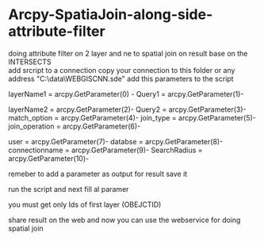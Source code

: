 # Arcpy-SpatiaJoin-along-side-attribute-filter
doing attribute filter on 2 layer  and ne  to spatial join on result base on the  INTERSECTS  
add srcript to a connection
copy  your connection to  this  folder  or  any  address "C:\\data\\WEBGISCNN.sde"
 add this  parameters to  the script
 
layerName1 = arcpy.GetParameter(0) -
Query1 = arcpy.GetParameter(1)-

layerName2 = arcpy.GetParameter(2)-
Query2 = arcpy.GetParameter(3)-
match_option = arcpy.GetParameter(4)-
join_type = arcpy.GetParameter(5)-
join_operation = arcpy.GetParameter(6)-

user = arcpy.GetParameter(7)-
databse = arcpy.GetParameter(8)-
connectionname = arcpy.GetParameter(9)-
SearchRadius = arcpy.GetParameter(10)-

remeber  to  add  a parameter  as  output for result
save it

run the script  and next  fill al paramer 

you must get  only  Ids  of  first layer  (OBEJCTID)

share  result  on the  web  and  now  you can  use the  webservice  for doing  spatial join
